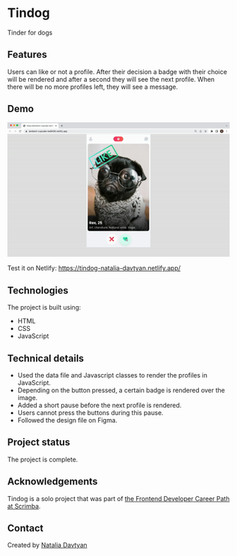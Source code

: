 # Tindog

Tinder for dogs

## Features
Users can like or not a profile. After their decision a badge with their choice will be rendered and after a second they will see the next profile. When there will be no more profiles left, they will see a message.

## Demo
![The demonstration](images/tindog.gif)

Test it on Netlify: https://tindog-natalia-davtyan.netlify.app/

## Technologies
The project is built using:
* HTML
* CSS
* JavaScript

## Technical details
* Used the data file and Javascript classes to render the profiles in JavaScript.
* Depending on the button pressed, a certain badge is rendered over the image.
* Added a short pause before the next profile is rendered.
* Users cannot press the buttons during this pause.
* Followed the design file on Figma.

## Project status
The project is complete.

## Acknowledgements
Tindog is a solo project that was part of [the Frontend Developer Career Path at Scrimba](https://scrimba.com/learn/frontend).

## Contact
Created by [Natalia Davtyan](https://github.com/nataliadavtyan)
